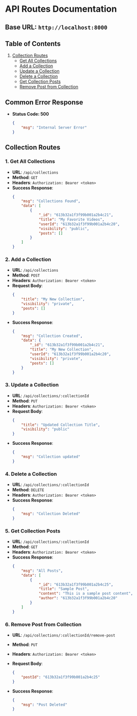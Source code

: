 # API Routes Documentation

## Base URL: `http://localhost:8000`

## Table of Contents

1. [Collection Routes](#collection-routes)
    - [Get All Collections](#1-get-all-collections)
    - [Add a Collection](#2-add-a-collection)
    - [Update a Collection](#3-update-a-collection)
    - [Delete a Collection](#4-delete-a-collection)
    - [Get Collection Posts](#5-get-collection-posts)
    - [Remove Post from Collection](#6-remove-post-from-collection)

## Common Error Response

- **Status Code: 500**
    ```json
    {
        "msg": "Internal Server Error"
    }
    ```

## Collection Routes

### 1. Get All Collections

- **URL**: `/api/collections`
- **Method**: `GET`
- **Headers**: `Authorization: Bearer <token>`
- **Success Response**:
    ```json
    {
        "msg": "Collections Found",
        "data": [
            {
                "_id": "613b32a1f3f99b001a2b4c21",
                "title": "My Favorite Videos",
                "userId": "613b32a1f3f99b001a2b4c20",
                "visibility": "public",
                "posts": []
            }
        ]
    }
    ```

### 2. Add a Collection

- **URL**: `/api/collections`
- **Method**: `POST`
- **Headers**: `Authorization: Bearer <token>`
- **Request Body**:
    ```json
    {
        "title": "My New Collection",
        "visibility": "private",
        "posts": []
    }
    ```
- **Success Response**:
    ```json
    {
        "msg": "Collection Created",
        "data": {
            "_id": "613b32a1f3f99b001a2b4c21",
            "title": "My New Collection",
            "userId": "613b32a1f3f99b001a2b4c20",
            "visibility": "private",
            "posts": []
        }
    }
    ```

### 3. Update a Collection

- **URL**: `/api/collections/:collectionId`
- **Method**: `PUT`
- **Headers**: `Authorization: Bearer <token>`
- **Request Body**:
    ```json
    {
        "title": "Updated Collection Title",
        "visibility": "public"
    }
    ```
- **Success Response**:
    ```json
    {
        "msg": "Collection updated"
    }
    ```

### 4. Delete a Collection

- **URL**: `/api/collections/:collectionId`
- **Method**: `DELETE`
- **Headers**: `Authorization: Bearer <token>`
- **Success Response**:
    ```json
    {
        "msg": "Collection Deleted"
    }
    ```

### 5. Get Collection Posts

- **URL**: `/api/collections/:collectionId`
- **Method**: `GET`
- **Headers**: `Authorization: Bearer <token>`
- **Success Response**:
    ```json
    {
        "msg": "All Posts",
        "data": [
            {
                "_id": "613b32a1f3f99b001a2b4c25",
                "title": "Sample Post",
                "content": "This is a sample post content",
                "author": "613b32a1f3f99b001a2b4c20"
            }
        ]
    }
    ```

### 6. Remove Post from Collection

- **URL**: `/api/collections/:collectionId/remove-post`
- **Method**: `PUT`
- **Headers**: `Authorization: Bearer <token>`
- **Request Body**:

    ```json
    {
        "postId": "613b32a1f3f99b001a2b4c25"
    }
    ```

- **Success Response**:
    ```json
    {
        "msg": "Post Deleted"
    }
    ```

